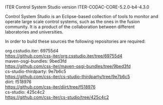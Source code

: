 ITER Control System Studio version ITER-CODAC-CORE-5.2.0-b4-4.3.0

Control System Studio is an Eclipse-based collection of tools
to monitor and operate large scale control systems, such as the
ones in the fusion community. It is a product of the collaboration
between different laboratories and universities.

In order to build these sources the following repositories are required:

org.csstudio.iter: 69755d4  
<https://github.com/css-iter/org.csstudio.iter/tree/69755d4>  
maven-osgi-bundles: 9bed3fd  
<https://github.com/css-iter/maven-osgi-bundles/tree/9bed3fd>  
cs-studio-thirdparty: 9e7b6c5  
<https://github.com/css-iter/cs-studio-thirdparty/tree/9e7b6c5>  
diirt: f518976  
<https://github.com/css-iter/diirt/tree/f518976>  
cs-studio: 425c4c2  
<https://github.com/css-iter/cs-studio/tree/425c4c2>  
